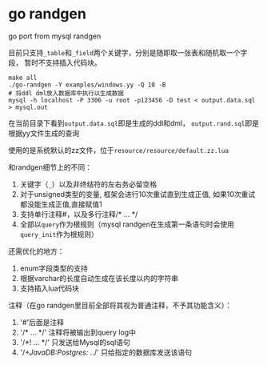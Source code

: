 # go randgen

go port from mysql randgen

目前只支持`_table`和`_field`两个关键字，分别是随即取一张表和随机取一个字段，
暂时不支持插入代码块。

```
make all
./go-randgen -Y examples/windows.yy -Q 10 -B
# 将ddl dml放入数据库中执行以生成数据
mysql -h localhost -P 3306 -u root -p123456 -D test < output.data.sql > mysql.out
```

在当前目录下看到`output.data.sql`即是生成的ddl和dml，
`output.rand.sql`即是根据yy文件生成的查询

使用的是系统默认的zz文件，位于`resource/resource/default.zz.lua`

和randgen细节上的不同：
 1. 关键字（`_`）以及非终结符的左右务必留空格
 2. 对于unsigned类型的变量, 框架会进行10次重试直到生成正值, 如果10次重试都没能生成正值,直接赋值1
 3. 支持单行注释#，以及多行注释/* ... */
 4. 全部以`query`作为根规则（mysql randgen在生成第一条语句时会使用`query_init`作为根规则）


还需优化的地方：

 1. enum字段类型的支持
 2. 根据varchar的长度自动生成在该长度以内的字符串
 3. 支持插入lua代码块
 
 
 
注释（在go randgen里目前全部将其视为普通注释，不予其功能含义）：
 
 1. '#'后面是注释
 2. '/* ... */' 注释将被输出到query log中
 3. '/*! ... */'  只发送给Mysql的sql语句
 4. '/*+JavaDB:Postgres: ..*/'  只给指定的数据库发送该语句 
 

